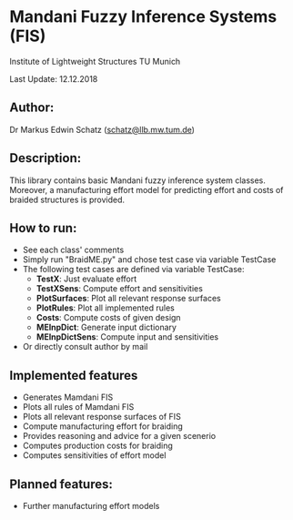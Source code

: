 # Mandani Fuzzy Inference Systems (FIS)

Institute of Lightweight Structures
TU Munich
 
Last Update: 12.12.2018

## Author:
Dr Markus Edwin Schatz (schatz@llb.mw.tum.de)



## Description:
This library contains basic Mandani fuzzy inference system classes. Moreover, a manufacturing effort model for predicting effort and costs of braided structures is provided. 

## How to run:
- See each class' comments
- Simply run "BraidME.py" and chose test case via variable TestCase
- The following test cases are defined via variable TestCase:
   - **TestX**: Just evaluate effort
   - **TestXSens**: Compute effort and sensitivities
   - **PlotSurfaces**: Plot all relevant response surfaces
   - **PlotRules**: Plot all implemented rules
   - **Costs**: Compute costs of given design
   - **MEInpDict**: Generate input dictionary
   - **MEInpDictSens**: Compute input and sensitivities
- Or directly consult author by mail

## Implemented features
- Generates Mamdani FIS
- Plots all rules of Mamdani FIS
- Plots all relevant response surfaces of FIS
- Compute manufacturing effort for braiding
- Provides reasoning and advice for a given scenerio
- Computes production costs for braiding
- Computes sensitivities of effort model


## Planned features:
- Further manufacturing effort models

